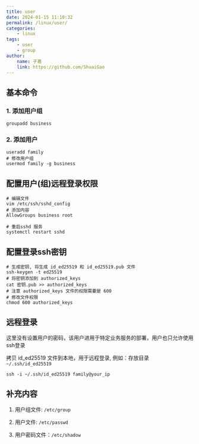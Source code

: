 ```yaml
---
title: user
date: 2024-01-15 11:10:32
permalink: /linux/user/
categories:
    - linux
tags:
    - user
    - group
author:
    name: 子嘉
    link: https://github.com/ShuaiGao
---
```



## 基本命令

### 1. 添加用户组

```shell
groupadd business
```

### 2. 添加用户

```shell
useradd family
# 修改用户组
usermod family -g business
```

## 配置用户(组)远程登录权限 

```shell
# 编辑文件 
vim /etc/ssh/sshd_config
# 添加内容
AllowGroups business root

# 重启sshd 服务
systemctl restart sshd
```

## 配置登录ssh密钥

```shell
# 生成密钥, 将生成 id_ed25519 和 id_ed25519.pub 文件
ssh-keygen -t ed25519
# 将密钥添加到 authorized_keys
cat 密钥.pub >> authorized_keys 
# 注意 authorized_keys 文件的权限需要是 600
# 修改文件权限
chmod 600 authorized_keys
```

## 远程登录

这里没有设置用户的密码，该用户进用于特定业务服务的部署，用户也只允许使用ssh登录

拷贝 id_ed25519 文件到本地，用于远程登录, 例如：存放目录 `~/.ssh/id_ed25519`

```shell
ssh -i ~/.ssh/id_ed25519 family@your_ip
```

## 补充内容

1. 用户组文件: `/etc/group`

2. 用户文件: `/etc/passwd`

3. 用户密码文件：`/etc/shadow`
